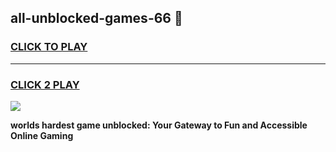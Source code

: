 
## all-unblocked-games-66 👋
<h3>
<a href="https://premium.freeplayer.one?title=all-unblocked-games-66&ref=14F">CLICK TO PLAY</a></h3>
<hr>

<h3>
<a href="https://premium.freeplayer.one?title=all-unblocked-games-66&ref=14F">CLICK 2 PLAY</a>
  
</h3>

<a href="https://premium.freeplayer.one?title=all-unblocked-games-66&ref=12F/"><img src="https://clearcache.store/games.png"></a>


**worlds hardest game unblocked: Your Gateway to Fun and Accessible Online Gaming**
